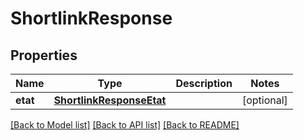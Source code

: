 # ShortlinkResponse

## Properties
Name | Type | Description | Notes
------------ | ------------- | ------------- | -------------
**etat** | [**ShortlinkResponseEtat**](ShortlinkResponseEtat.md) |  | [optional] 

[[Back to Model list]](../README.md#documentation-for-models) [[Back to API list]](../README.md#documentation-for-api-endpoints) [[Back to README]](../README.md)


